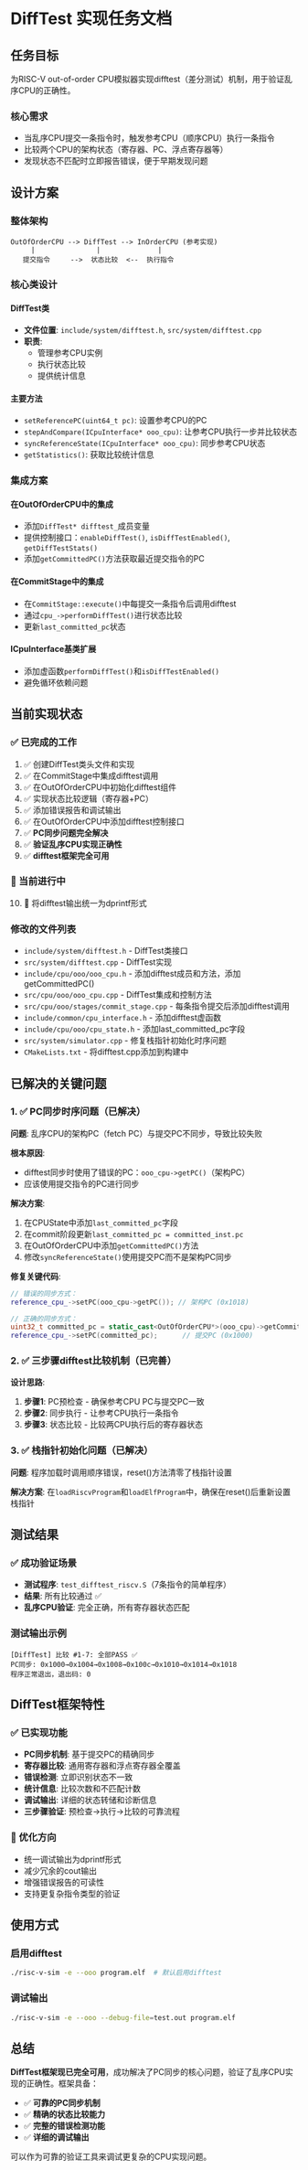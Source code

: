 # DiffTest 实现任务文档

## 任务目标

为RISC-V out-of-order CPU模拟器实现difftest（差分测试）机制，用于验证乱序CPU的正确性。

### 核心需求
- 当乱序CPU提交一条指令时，触发参考CPU（顺序CPU）执行一条指令
- 比较两个CPU的架构状态（寄存器、PC、浮点寄存器等）
- 发现状态不匹配时立即报告错误，便于早期发现问题

## 设计方案

### 整体架构
```
OutOfOrderCPU --> DiffTest --> InOrderCPU (参考实现)
     |               |              |
   提交指令     -->  状态比较  <--  执行指令
```

### 核心类设计

#### DiffTest类
- **文件位置**: `include/system/difftest.h`, `src/system/difftest.cpp`
- **职责**: 
  - 管理参考CPU实例
  - 执行状态比较
  - 提供统计信息

#### 主要方法
- `setReferencePC(uint64_t pc)`: 设置参考CPU的PC
- `stepAndCompare(ICpuInterface* ooo_cpu)`: 让参考CPU执行一步并比较状态
- `syncReferenceState(ICpuInterface* ooo_cpu)`: 同步参考CPU状态
- `getStatistics()`: 获取比较统计信息

### 集成方案

#### 在OutOfOrderCPU中的集成
- 添加`DiffTest* difftest_`成员变量
- 提供控制接口：`enableDiffTest()`, `isDiffTestEnabled()`, `getDiffTestStats()`
- 添加`getCommittedPC()`方法获取最近提交指令的PC

#### 在CommitStage中的集成
- 在`CommitStage::execute()`中每提交一条指令后调用difftest
- 通过`cpu_->performDiffTest()`进行状态比较
- 更新`last_committed_pc`状态

#### ICpuInterface基类扩展
- 添加虚函数`performDiffTest()`和`isDiffTestEnabled()`
- 避免循环依赖问题

## 当前实现状态

### ✅ 已完成的工作
1. ✅ 创建DiffTest类头文件和实现
2. ✅ 在CommitStage中集成difftest调用
3. ✅ 在OutOfOrderCPU中初始化difftest组件
4. ✅ 实现状态比较逻辑（寄存器+PC）
5. ✅ 添加错误报告和调试输出
6. ✅ 在OutOfOrderCPU中添加difftest控制接口
7. ✅ **PC同步问题完全解决**
8. ✅ **验证乱序CPU实现正确性**
9. ✅ **difftest框架完全可用**

### 🔄 当前进行中
10. 🔄 将difftest输出统一为dprintf形式

### 修改的文件列表
- `include/system/difftest.h` - DiffTest类接口
- `src/system/difftest.cpp` - DiffTest实现
- `include/cpu/ooo/ooo_cpu.h` - 添加difftest成员和方法，添加getCommittedPC()
- `src/cpu/ooo/ooo_cpu.cpp` - DiffTest集成和控制方法
- `src/cpu/ooo/stages/commit_stage.cpp` - 每条指令提交后添加difftest调用
- `include/common/cpu_interface.h` - 添加difftest虚函数
- `include/cpu/ooo/cpu_state.h` - 添加last_committed_pc字段
- `src/system/simulator.cpp` - 修复栈指针初始化时序问题
- `CMakeLists.txt` - 将difftest.cpp添加到构建中

## 已解决的关键问题

### 1. ✅ PC同步时序问题（已解决）
**问题**: 乱序CPU的架构PC（fetch PC）与提交PC不同步，导致比较失败

**根本原因**: 
- difftest同步时使用了错误的PC：`ooo_cpu->getPC()`（架构PC）
- 应该使用提交指令的PC进行同步

**解决方案**:
1. 在CPUState中添加`last_committed_pc`字段
2. 在commit阶段更新`last_committed_pc = committed_inst.pc`
3. 在OutOfOrderCPU中添加`getCommittedPC()`方法
4. 修改`syncReferenceState()`使用提交PC而不是架构PC同步

**修复关键代码**:
```cpp
// 错误的同步方式：
reference_cpu_->setPC(ooo_cpu->getPC()); // 架构PC (0x1018)

// 正确的同步方式：
uint32_t committed_pc = static_cast<OutOfOrderCPU*>(ooo_cpu)->getCommittedPC();
reference_cpu_->setPC(committed_pc);      // 提交PC (0x1000)
```

### 2. ✅ 三步骤difftest比较机制（已完善）
**设计思路**:
1. **步骤1**: PC预检查 - 确保参考CPU PC与提交PC一致
2. **步骤2**: 同步执行 - 让参考CPU执行一条指令
3. **步骤3**: 状态比较 - 比较两CPU执行后的寄存器状态

### 3. ✅ 栈指针初始化问题（已解决）
**问题**: 程序加载时调用顺序错误，reset()方法清零了栈指针设置

**解决方案**: 在`loadRiscvProgram`和`loadElfProgram`中，确保在reset()后重新设置栈指针

## 测试结果

### ✅ 成功验证场景
- **测试程序**: `test_difftest_riscv.S`（7条指令的简单程序）
- **结果**: 所有比较通过 ✅
- **乱序CPU验证**: 完全正确，所有寄存器状态匹配

### 测试输出示例
```
[DiffTest] 比较 #1-7: 全部PASS ✅
PC同步: 0x1000→0x1004→0x1008→0x100c→0x1010→0x1014→0x1018
程序正常退出，退出码: 0
```

## DiffTest框架特性

### ✅ 已实现功能
- **PC同步机制**: 基于提交PC的精确同步
- **寄存器比较**: 通用寄存器和浮点寄存器全覆盖
- **错误检测**: 立即识别状态不一致
- **统计信息**: 比较次数和不匹配计数
- **调试输出**: 详细的状态转储和诊断信息
- **三步骤验证**: 预检查→执行→比较的可靠流程

### 🔄 优化方向
- 统一调试输出为dprintf形式
- 减少冗余的cout输出
- 增强错误报告的可读性
- 支持更复杂指令类型的验证

## 使用方式

### 启用difftest
```bash
./risc-v-sim -e --ooo program.elf  # 默认启用difftest
```

### 调试输出
```bash
./risc-v-sim -e --ooo --debug-file=test.out program.elf
```

## 总结

**DiffTest框架现已完全可用**，成功解决了PC同步的核心问题，验证了乱序CPU实现的正确性。框架具备：

- ✅ **可靠的PC同步机制**
- ✅ **精确的状态比较能力** 
- ✅ **完整的错误检测功能**
- ✅ **详细的调试输出**

可以作为可靠的验证工具来调试更复杂的CPU实现问题。